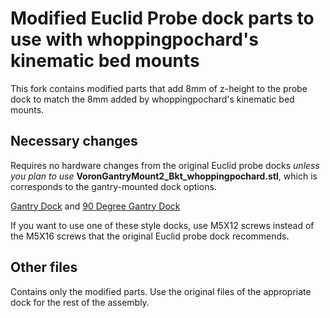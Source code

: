 # Modified Euclid Probe dock parts to use with whoppingpochard's kinematic bed mounts
This fork contains modified parts that add 8mm of z-height to the probe dock to match the 8mm added by whoppingpochard's kinematic bed mounts.

## Necessary changes 
Requires no hardware changes from the original Euclid probe docks *unless you plan to use* **VoronGantryMount2_Bkt_whoppingpochard.stl**, which is corresponds to the gantry-mounted dock options.

[Gantry Dock](https://euclidprobe.github.io/02c_Voron2.html#gantry-dock--mount) and [90 Degree Gantry Dock](https://euclidprobe.github.io/02c_Voron2.html#90-degree-gantry-dock--mount)

If you want to use one of these style docks, use M5X12 screws instead of the M5X16 screws that the original Euclid probe dock recommends.

## Other files
Contains only the modified parts. Use the original files of the appropriate dock for the rest of the assembly.
